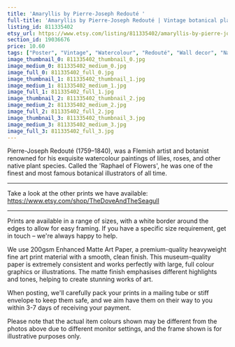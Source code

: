 ```yaml
---
title: 'Amaryllis by Pierre-Joseph Redouté '
full-title: 'Amaryllis by Pierre-Joseph Redouté | Vintage botanical plant illustration | Art print for nature lovers'
listing_id: 811335402
etsy_url: https://www.etsy.com/listing/811335402/amaryllis-by-pierre-joseph-redoute-o?utm_source=site&utm_medium=api&utm_campaign=api
section_id: 19036676
price: 10.60
tags: ["Poster", "Vintage", "Watercolour", "Redouté", "Wall decor", "Nature", "Botanical print", "Plant lovers gift", "Plant illustration", "Cottage decor", "Flower art print", "Cottage", "Amaryllis"]
image_thumbnail_0: 811335402_thumbnail_0.jpg
image_medium_0: 811335402_medium_0.jpg
image_full_0: 811335402_full_0.jpg
image_thumbnail_1: 811335402_thumbnail_1.jpg
image_medium_1: 811335402_medium_1.jpg
image_full_1: 811335402_full_1.jpg
image_thumbnail_2: 811335402_thumbnail_2.jpg
image_medium_2: 811335402_medium_2.jpg
image_full_2: 811335402_full_2.jpg
image_thumbnail_3: 811335402_thumbnail_3.jpg
image_medium_3: 811335402_medium_3.jpg
image_full_3: 811335402_full_3.jpg
---
```

Pierre-Joseph Redouté (1759–1840), was a Flemish artist and botanist renowned for his exquisite watercolour paintings of lilies, roses, and other native plant species. Called the &#39;Raphael of Flowers&#39;, he was one of the finest and most famous botanical illustrators of all time. 

---

Take a look at the other prints we have available:
https://www.etsy.com/shop/TheDoveAndTheSeagull

----

Prints are available in a range of sizes, with a white border around the edges to allow for easy framing. If you have a specific size requirement, get in touch – we&#39;re always happy to help.

We use 200gsm Enhanced Matte Art Paper, a premium-quality heavyweight fine art print material with a smooth, clean finish. This museum-quality paper is extremely consistent and works perfectly with large, full colour graphics or illustrations. The matte finish emphasises different highlights and tones, helping to create stunning works of art.

When posting, we&#39;ll carefully pack your prints in a mailing tube or stiff envelope to keep them safe, and we aim have them on their way to you within 3-7 days of receiving your payment.

Please note that the actual item colours shown may be different from the photos above due to different monitor settings, and the frame shown is for illustrative purposes only.
